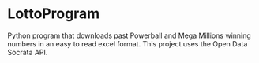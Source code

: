 # LottoProgram
Python program that downloads past Powerball and Mega Millions winning numbers in an easy to read excel format. This project uses the Open Data Socrata API.
